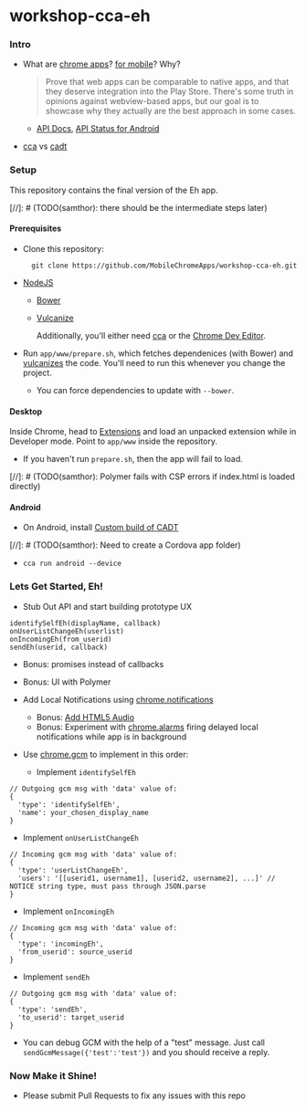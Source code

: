 workshop-cca-eh
===============

### Intro

* What are [chrome apps](https://developer.chrome.com/apps/about_apps)?  [for mobile](https://developer.chrome.com/apps/chrome_apps_on_mobile)? Why?

  > Prove that web apps can be comparable to native apps, and that they deserve integration into the Play Store.
  > There's some truth in opinions against webview-based apps, but our goal is to showcase why they actually are the best approach in some cases.

  * [API Docs](https://developer.chrome.com/apps/api_index), [API Status for Android](https://github.com/MobileChromeApps/mobile-chrome-apps/blob/master/docs/APIStatus.md)

* [cca](https://github.com/MobileChromeApps/mobile-chrome-apps) vs [cadt](https://github.com/MobileChromeApps/chrome-app-developer-tool)

### Setup

This repository contains the final version of the Eh app.

[//]: # (TODO(samthor): there should be the intermediate steps later)

#### Prerequisites

* Clone this repository:

        git clone https://github.com/MobileChromeApps/workshop-cca-eh.git

* [NodeJS](http://nodejs.org)
  * [Bower](http://bower.io)
  * [Vulcanize](https://www.npmjs.org/package/vulcanize)

    Additionally, you'll either need [cca](https://www.npmjs.org/package/cca) or the [Chrome Dev Editor](https://chrome.google.com/webstore/detail/chrome-dev-editor-develop/pnoffddplpippgcfjdhbmhkofpnaalpg?hl=en).

* Run `app/www/prepare.sh`, which fetches dependenices (with Bower) and [vulcanizes](https://www.polymer-project.org/articles/concatenating-web-components.html) the code. You'll need to run this whenever you change the project.
  * You can force dependencies to update with `--bower`.

#### Desktop

Inside Chrome, head to [Extensions](chrome://extensions) and load an unpacked extension while in Developer mode. Point to `app/www` inside the repository.

* If you haven't run `prepare.sh`, then the app will fail to load.

[//]: # (TODO(samthor): Polymer fails with CSP errors if index.html is loaded directly)

#### Android

* On Android, install [Custom build of CADT](https://github.com/mmocny/wat-pddays-cca-eh/releases/download/CADT/ChromeAppDeveloperTool-debug-unaligned.apk)

[//]: # (TODO(samthor): Need to create a Cordova app folder)

* `cca run android --device`

### Lets Get Started, Eh!

* Stub Out API and start building prototype UX

```
identifySelfEh(displayName, callback)
onUserListChangeEh(userlist)
onIncomingEh(from_userid)
sendEh(userid, callback)
```

  * Bonus: promises instead of callbacks
  * Bonus: UI with Polymer

* Add Local Notifications using [chrome.notifications](https://developer.chrome.com/apps/notifications)
  * Bonus: [Add HTML5 Audio](http://stackoverflow.com/questions/25384476/is-it-possible-to-make-chrome-app-notifications-make-a-sound)
  * Bonus: Experiment with [chrome.alarms](https://developer.chrome.com/apps/alarms) firing delayed local notifications while app is in background

* Use [chrome.gcm](https://developer.chrome.com/apps/gcm) to implement in this order:
  * Implement `identifySelfEh`

```
// Outgoing gcm msg with 'data' value of:
{
  'type': 'identifySelfEh',
  'name': your_chosen_display_name
}
```

  * Implement `onUserListChangeEh`

```
// Incoming gcm msg with 'data' value of:
{
  'type': 'userListChangeEh',
  'users': '[[userid1, username1], [userid2, username2], ...]' // NOTICE string type, must pass through JSON.parse
}
```

  * Implement `onIncomingEh`

```
// Incoming gcm msg with 'data' value of:
{
  'type': 'incomingEh',
  'from_userid': source_userid
}
```

  * Implement `sendEh`

```
// Outgoing gcm msg with 'data' value of:
{
  'type': 'sendEh',
  'to_userid': target_userid
}
```

* You can debug GCM with the help of a "test" message.  Just call `sendGcmMessage({'test':'test'})` and you should receive a reply.

### Now Make it Shine!

* Please submit Pull Requests to fix any issues with this repo
